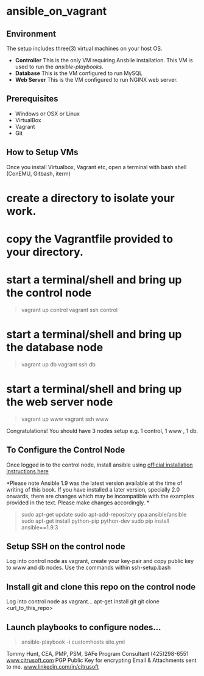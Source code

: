 # ansible_on_vagrant

## Environment
The setup includes three(3) virtual machines on your host OS.
* **Controller** This is the only VM requiring Ansbile installation.  This VM is used to run the *ansible-playbooks*.
* **Database** This is the VM configured to run MySQL
* **Web Server** This is the VM configured to run NGINX web server.

## Prerequisites
* Windows or OSX or Linux
* VirtualBox
* Vagrant
* Git

## How to Setup VMs
Once you install Virtualbox, Vagrant etc, open a terminal with bash shell (ConEMU, Gitbash, iterm)
# create a directory to isolate your work.
# copy the Vagrantfile provided to your directory.
# start a terminal/shell and bring up the control node
>vagrant up control
>vagrant ssh control
# start a terminal/shell and bring up the database node
>vagrant up db
>vagrant ssh db
# start a terminal/shell and bring up the web server node
>vagrant up www
>vagrant ssh www

Congratulations!  You should have 3 nodes setup e.g. 1 control, 1 www , 1 db. 

## To Configure the Control Node
Once logged in to the control node, install ansible using [official installation instructions here](http://docs.ansible.com/ansible/intro_installation.html)

*Please note Ansible 1.9 was the latest version available at the time of writing of this book. If you have installed a later version, specially 2.0 onwards, there are changes which may be incompatible with the examples provided in the text. Please make changes accordingly. *
> sudo apt-get update
> sudo apt-add-repository ppa:ansible/ansible
> sudo apt-get install python-pip python-dev
> sudo pip install ansible==1.9.3

## Setup SSH on the control node
Log into control node as vagrant, create your key-pair and copy public key to www and db nodes.
Use the commands within ssh-setup.bash

## Install git and clone this repo on the control node
Log into control node as vagrant...
apt-get install git
git clone <url_to_this_repo>

## Launch playbooks to configure nodes...
> ansible-playbook -i customhosts site.yml

Tommy Hunt, CEA, PMP, PSM, SAFe Program Consultant
(425)298-6551
www.citrusoft.com
PGP Public Key for encrypting Email & Attachments sent to me.
www.linkedin.com/in/citrusoft
